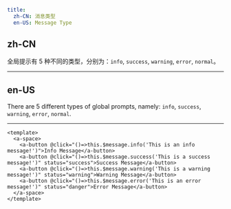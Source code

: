 ```yaml
title:
  zh-CN: 消息类型
  en-US: Message Type
```

## zh-CN

全局提示有 5 种不同的类型，分别为：`info`, `success`, `warning`, `error`, `normal`。

---

## en-US

There are 5 different types of global prompts, namely: `info`, `success`, `warning`, `error`, `normal`.

---

```vue
<template>
  <a-space>
    <a-button @click="()=>this.$message.info('This is an info message!')">Info Message</a-button>
    <a-button @click="()=>this.$message.success('This is a success message!')" status="success">Success Message</a-button>
    <a-button @click="()=>this.$message.warning('This is a warning message!')" status="warning">Warning Message</a-button>
    <a-button @click="()=>this.$message.error('This is an error message!')" status="danger">Error Message</a-button>
  </a-space>
</template>
```
